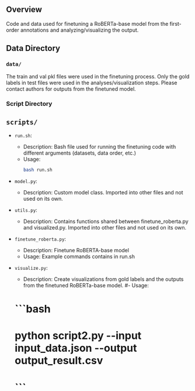 ## Overview

Code and data used for finetuning a RoBERTa-base model from the first-order annotations and analyzing/visualizing the output.

## Data Directory

### `data/`

The train and val pkl files were used in the finetuning process. Only the gold labels in test files were used in the analyses/visualization steps.
Please contact authors for outputs from the finetuned model.

### Script Directory

## `scripts/`

- `run.sh`:
  - Description: Bash file used for running the finetuning code with different arguments (datasets, data order, etc.)
  - Usage:
    ```bash
    bash run.sh 
    ```

- `model.py`:
  - Description: Custom model class. Imported into other files and not used on its own.

- `utils.py`:
  - Description: Contains functions shared between finetune_roberta.py and visualized.py. Imported into other files and not used on its own.

- `finetune_roberta.py`:
  - Description: Finetune RoBERTA-base model
  - Usage: Example commands contains in run.sh

- `visualize.py`:
  - Description: Create visualizations from gold labels and the outputs from the finetuned RoBERTa-base model.
  #- Usage:
  #  ```bash
  #  python script2.py --input input_data.json --output output_result.csv
  #  ```
